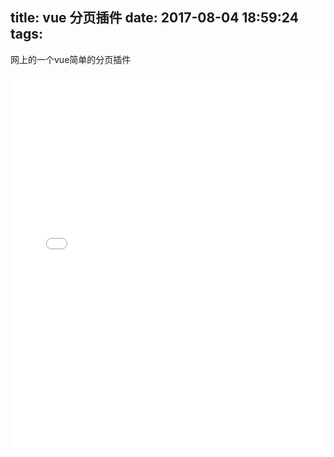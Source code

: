 title: vue 分页插件
date: 2017-08-04 18:59:24
tags:
---

网上的一个vue简单的分页插件

<iframe width="100%" height="600" src="//jsfiddle.net/fabLdo6h/embedded/" allowfullscreen="allowfullscreen" frameborder="0"></iframe>